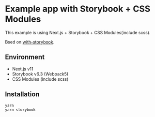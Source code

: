 # Example app with Storybook + CSS Modules

This example is using Next.js + Storybook + CSS Modules(include scss).

Bsed on [with-storybook](https://github.com/vercel/next.js/tree/canary/examples/with-storybook).

## Environment

- Next.js v11
- Storybook v6.3 (Webpack5)
- CSS Modules (include scss)

## Installation

```
yarn
yarn storybook
```
